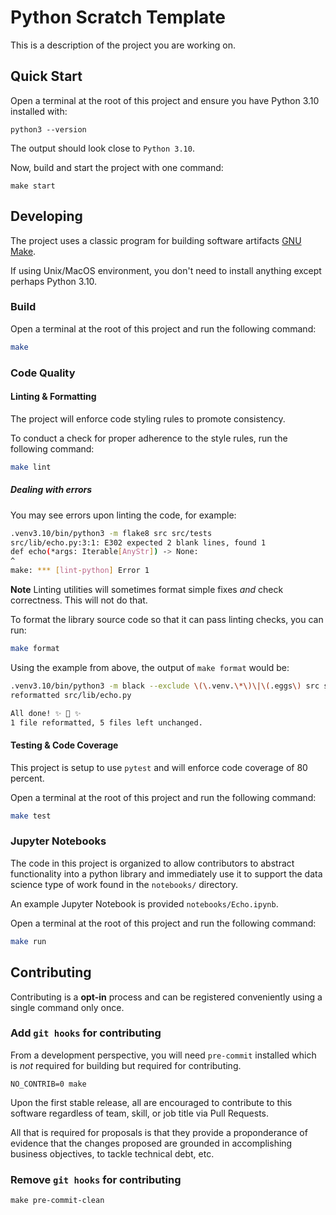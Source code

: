 # Python Scratch Template

This is a description of the project you are working on.

## Quick Start

Open a terminal at the root of this project and ensure you have Python 3.10 installed with:

`python3 --version`

The output should look close to `Python 3.10`.

Now, build and start the project with one command:

`make start`

## Developing

The project uses a classic program for building software artifacts [GNU Make](https://www.gnu.org/software/make/).

If using Unix/MacOS environment, you don't need to install anything except perhaps Python 3.10.

### Build

Open a terminal at the root of this project and run the following command:

```bash
make
```

### Code Quality

#### Linting & Formatting

The project will enforce code styling rules to promote consistency.

To conduct a check for proper adherence to the style rules, run the following command:

```bash
make lint
```

##### Dealing with errors

You may see errors upon linting the code, for example:

```bash
.venv3.10/bin/python3 -m flake8 src src/tests
src/lib/echo.py:3:1: E302 expected 2 blank lines, found 1
def echo(*args: Iterable[AnyStr]) -> None:
^
make: *** [lint-python] Error 1
```

**Note** Linting utilities will sometimes format simple fixes *and* check correctness. This will not do that.

To format the library source code so that it can pass linting checks, you can run:

```bash
make format
```

Using the example from above, the output of `make format` would be:

```bash
.venv3.10/bin/python3 -m black --exclude \(\.venv.\*\)\|\(.eggs\) src src/tests
reformatted src/lib/echo.py

All done! ✨ 🍰 ✨
1 file reformatted, 5 files left unchanged.
```

#### Testing & Code Coverage

This project is setup to use `pytest` and will enforce code coverage of 80 percent.

Open a terminal at the root of this project and run the following command:

```bash
make test
```

### Jupyter Notebooks

The code in this project is organized to allow contributors to abstract functionality into a python library and immediately use it to support
the data science type of work found in the `notebooks/` directory.

An example Jupyter Notebook is provided `notebooks/Echo.ipynb`.

Open a terminal at the root of this project and run the following command:

```bash
make run
```

## Contributing

Contributing is a **opt-in** process and can be registered conveniently using a single command only once.

### Add `git hooks` for contributing

From a development perspective, you will need `pre-commit` installed which is *not* required for building
but required for contributing.

`NO_CONTRIB=0 make`

Upon the first stable release, all are encouraged to contribute to this software regardless of team, skill, or job title via Pull Requests.

All that is required for proposals is that they provide a proponderance of evidence that the changes proposed are grounded in accomplishing business objectives, to tackle technical debt, etc.

### Remove `git hooks` for contributing

`make pre-commit-clean`
